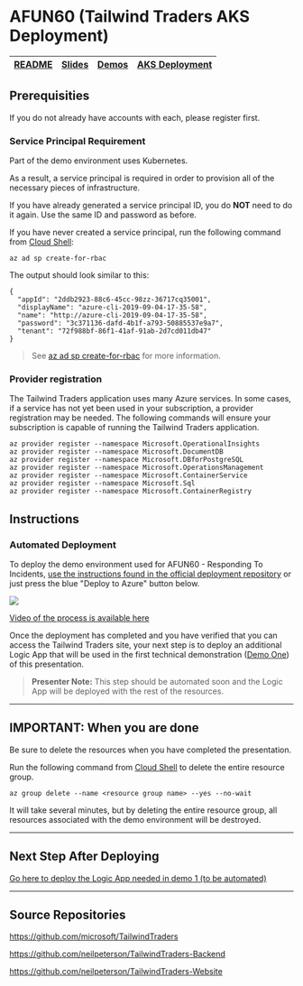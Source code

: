 # AFUN60 (Tailwind Traders AKS Deployment)

| [README](/afun60/README.md) | [Slides](/afun60/slides/README.md) | [Demos](/afun60/demos/README.md) | [AKS Deployment](/afun60/aks/README.md) | 
|--------|-------|------------|-----------|

## Prerequisities

If you do not already have accounts with each, please register first.

### Service Principal Requirement

Part of the demo environment uses Kubernetes. 

As a result, a service principal is required in order to provision all of the necessary pieces of infrastructure.

If you have already generated a service principal ID, you do **NOT** need to do it again. Use the same ID and password as before.

If you have never created a service principal, run the following command from [Cloud Shell](https://shell.azure.com):

``` az cli
az ad sp create-for-rbac
```

The output should look similar to this:

``` az cli
{
  "appId": "2ddb2923-88c6-45cc-98zz-36717cq35001",
  "displayName": "azure-cli-2019-09-04-17-35-58",
  "name": "http://azure-cli-2019-09-04-17-35-58",
  "password": "3c371136-dafd-4b1f-a793-50885537e9a7",
  "tenant": "72f988bf-86f1-41af-91ab-2d7cd011db47"
}
```

>See [az ad sp create-for-rbac](https://docs.microsoft.com/en-us/cli/azure/ad/sp?WT.mc_id=none-github-nepeters&view=azure-cli-latest#az-ad-sp-create-for-rbac) for more information.

### Provider registration

The Tailwind Traders application uses many Azure services. In some cases, if a service has not yet been used in your subscription, a provider registration may be needed. The following commands will ensure your subscription is capable of running the Tailwind Traders application.

``` az cli
az provider register --namespace Microsoft.OperationalInsights
az provider register --namespace Microsoft.DocumentDB
az provider register --namespace Microsoft.DBforPostgreSQL
az provider register --namespace Microsoft.OperationsManagement
az provider register --namespace Microsoft.ContainerService
az provider register --namespace Microsoft.Sql
az provider register --namespace Microsoft.ContainerRegistry
```

## Instructions

### Automated Deployment

To deploy the demo environment used for AFUN60 - Responding To Incidents, [use the instructions found in the official deployment repository](https://github.com/microsoft/ignite-learning-paths-training-afun/tree/master/afun/afun60) or just press the blue "Deploy to Azure" button below.

<a href="https://portal.azure.com/#create/Microsoft.Template/uri/https%3A%2F%2Fraw.githubusercontent.com%2Fneilpeterson%2Ftailwind-reference-deployment%2Fmaster%2Fdeployment-artifacts-aks%2Fazuredeploy.json" target="_blank">
    <img src="http://azuredeploy.net/deploybutton.png"/>
</a>

[Video of the process is available here](https://globaleventcdn.blob.core.windows.net/assets/ops/ops20/video/00_Deployment.mp4)

Once the deployment has completed and you have verified that you can access the Tailwind Traders site, your next step is to deploy an additional Logic App that will be used in the first technical demonstration ([Demo One](demos/01/README.md)) of this presentation.

>**Presenter Note:** This step should be automated soon and the Logic App will be deployed with the rest of the resources.

---

## **IMPORTANT:** When you are done

Be sure to delete the resources when you have completed the presentation.

Run the following command from [Cloud Shell](https://shell.azure.com) to delete the entire resource group.

``` az cli
az group delete --name <resource group name> --yes --no-wait
```

It will take several minutes, but by deleting the entire resource group, all resources associated with the demo environment will be destroyed.

---

## Next Step After Deploying

[Go here to deploy the Logic App needed in demo 1 (to be automated)](../deployment/logic_apps/README.md)

---

## Source Repositories

https://github.com/microsoft/TailwindTraders

https://github.com/neilpeterson/TailwindTraders-Backend

https://github.com/neilpeterson/TailwindTraders-Website
